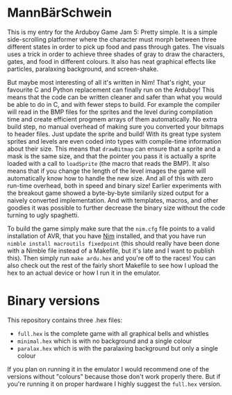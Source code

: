 # MannBärSchwein

This is my entry for the Arduboy Game Jam 5: Pretty simple. It is a simple
side-scrolling platformer where the character must morph between three different
states in order to pick up food and pass through gates. The visuals uses a trick
in order to achieve three shades of gray to draw the characters, gates, and food
in different colours. It also has neat graphical effects like particles,
paralaxing background, and screen-shake.

But maybe most interesting of all it's written in Nim! That's right, your
favourite C and Python replacement can finally run on the Arduboy! This means
that the code can be written cleaner and safer than what you would be able to do
in C, and with fewer steps to build. For example the compiler will read in the
BMP files for the sprites and the level during compilation time and create
efficient progmem arrays of them automatically. No extra build step, no manual
overhead of making sure you converted your bitmaps to header files. Just update
the sprite and build! With its great type system sprites and levels are even
coded into types with compile-time information about their size. This means that
`drawBitmap` can ensure that a sprite and a mask is the same size, and that the
pointer you pass it is actually a sprite loaded with a call to `loadSprite` (the
macro that reads the BMP). It also means that if you change the length of the
level images the game will automatically know how to handle the new size. And
all of this with zero run-time overhead, both in speed and binary size! Earlier
experiments with the breakout game showed a byte-by-byte similarily sized output
for a naively converted implementation. And with templates, macros, and other
goodies it was possible to further decrease the binary size without the code
turning to ugly spaghetti.

To build the game simply make sure that the `nim.cfg` file points to a valid
installation of AVR, that you have [Nim](https://nim-lang.org/) installed, and
that you have run `nimble install macroutils fixedpoint` (this should really
have been done with a Nimble file instead of a Makefile, but it's late and I
want to publish this). Then simply run `make ardu.hex` and you're off to the
races! You can also check out the rest of the fairly short Makefile to see how I
upload the hex to an actual device or how I run it in the emulator.

# Binary versions

This repository contains three .hex files:
* `full.hex` is the complete game with all graphical bells and whistles
* `minimal.hex` which is with no background and a single colour
* `paralax.hex` which is with the paralaxing background but only a single colour

If you plan on running it in the emulator I would recommend one of the versions
without "colours" because those don't work properly there. But if you're running
it on proper hardware I highly suggest the `full.hex` version.
